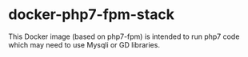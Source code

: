 # docker-php7-fpm-stack
This Docker image (based on php7-fpm) is intended to run php7 code which may need to use Mysqli or GD libraries.
